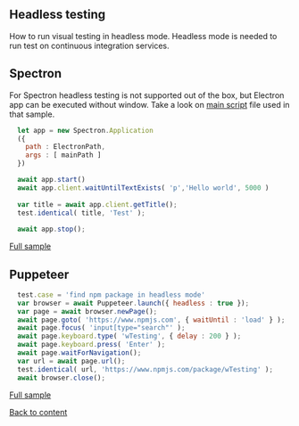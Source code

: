 ## Headless testing
How to run visual testing in headless mode. Headless mode is needed to run test on 
continuous integration services.

## Spectron
For Spectron headless testing is not supported out of the box, but Electron app can be executed without window. Take a look on [main script](../../../../sample/spectron/asset/headless.js) file used in that sample.

```javascript
  let app = new Spectron.Application
  ({
    path : ElectronPath,
    args : [ mainPath ]
  })

  await app.start()
  await app.client.waitUntilTextExists( 'p','Hello world', 5000 )
  
  var title = await app.client.getTitle();
  test.identical( title, 'Test' );
    
  await app.stop();
```
[Full sample](../../../../sample/spectron/Headless.test.s)

## Puppeteer

```javascript
  test.case = 'find npm package in headless mode'
  var browser = await Puppeteer.launch({ headless : true });
  var page = await browser.newPage();
  await page.goto( 'https://www.npmjs.com', { waitUntil : 'load' } );
  await page.focus( 'input[type="search"' );
  await page.keyboard.type( 'wTesting', { delay : 200 } );
  await page.keyboard.press( 'Enter' );
  await page.waitForNavigation();
  var url = await page.url();
  test.identical( url, 'https://www.npmjs.com/package/wTesting' );
  await browser.close();
```
[Full sample](../../../../sample/puppeteer/Headless.test.s)


[Back to content](../Comparison.md)
